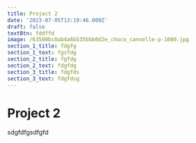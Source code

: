 ```yaml
---
title: Project 2
date: '2023-07-05T13:19:46.000Z'
draft: false
textBtn: fddffd
image: /63500bc0ab4a6b535bbb0d2e_choco_cannelle-p-1080.jpg
section_1_title: fdgfg
section_1_text: fgsfdg
section_2_title: fgfdg
section_2_text: fdgfdg
section_3_title: fdgfds
section_3_text: fdgfdsg
---
```


# Project 2

sdgfdfgsdfgfd

